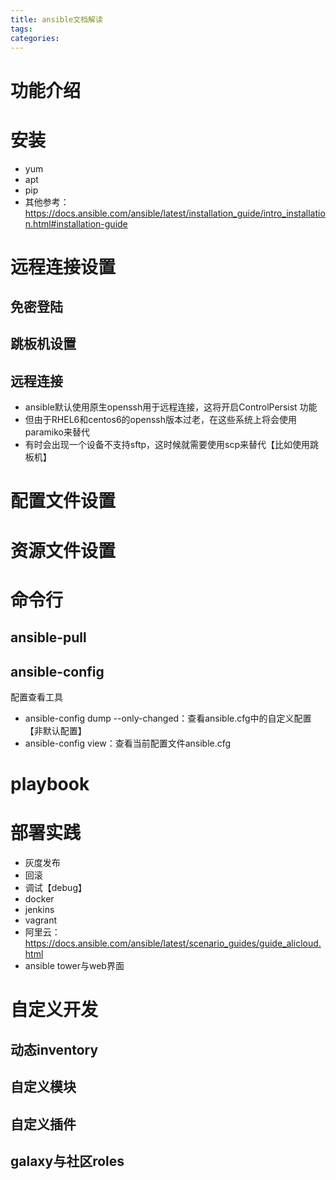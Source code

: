 ```yaml
---
title: ansible文档解读
tags:
categories:
---
```

# 功能介绍

# 安装
* yum
* apt
* pip
* 其他参考：<https://docs.ansible.com/ansible/latest/installation_guide/intro_installation.html#installation-guide>

# 远程连接设置
## 免密登陆
## 跳板机设置

## 远程连接
* ansible默认使用原生openssh用于远程连接，这将开启ControlPersist 功能
* 但由于RHEL6和centos6的openssh版本过老，在这些系统上将会使用paramiko来替代
* 有时会出现一个设备不支持sftp，这时候就需要使用scp来替代【比如使用跳板机】

# 配置文件设置

# 资源文件设置

# 命令行
## ansible-pull
## ansible-config
配置查看工具

* ansible-config dump --only-changed：查看ansible.cfg中的自定义配置【非默认配置】
* ansible-config view：查看当前配置文件ansible.cfg

# playbook

# 部署实践
* 灰度发布
* 回滚
* 调试【debug】
* docker
* jenkins
* vagrant
* 阿里云：<https://docs.ansible.com/ansible/latest/scenario_guides/guide_alicloud.html>
* ansible tower与web界面

# 自定义开发
## 动态inventory
## 自定义模块
## 自定义插件
## galaxy与社区roles
